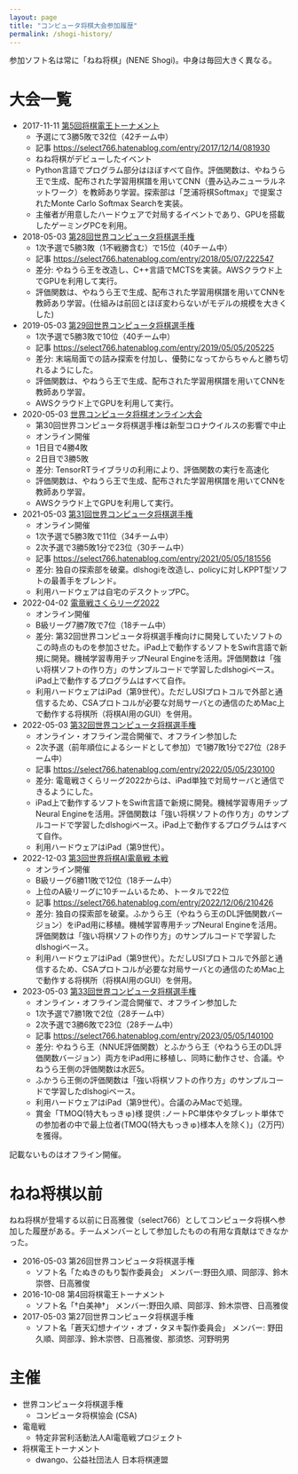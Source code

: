 ```yaml
---
layout: page
title: "コンピュータ将棋大会参加履歴"
permalink: /shogi-history/
---
```


参加ソフト名は常に「ねね将棋」(NENE Shogi)。中身は毎回大きく異なる。

# 大会一覧

* 2017-11-11 [第5回将棋電王トーナメント](http://denou.jp/tournament2017/)
  * 予選にて3勝5敗で32位（42チーム中）
  * 記事 https://select766.hatenablog.com/entry/2017/12/14/081930
  * ねね将棋がデビューしたイベント
  * Python言語でプログラム部分はほぼすべて自作。評価関数は、やねうら王で生成、配布された学習用棋譜を用いてCNN（畳み込みニューラルネットワーク）を教師あり学習。探索部は「芝浦将棋Softmax」で提案されたMonte Carlo Softmax Searchを実装。
  * 主催者が用意したハードウェアで対局するイベントであり、GPUを搭載したゲーミングPCを利用。
* 2018-05-03 [第28回世界コンピュータ将棋選手権](http://www2.computer-shogi.org/wcsc28/)
  * 1次予選で5勝3敗（1不戦勝含む）で15位（40チーム中）
  * 記事 https://select766.hatenablog.com/entry/2018/05/07/222547
  * 差分: やねうら王を改造し、C++言語でMCTSを実装。AWSクラウド上でGPUを利用して実行。
  * 評価関数は、やねうら王で生成、配布された学習用棋譜を用いてCNNを教師あり学習。(仕組みは前回とほぼ変わらないがモデルの規模を大きくした)
* 2019-05-03 [第29回世界コンピュータ将棋選手権](http://www2.computer-shogi.org/wcsc29/)
  * 1次予選で5勝3敗で10位（40チーム中）
  * 記事 https://select766.hatenablog.com/entry/2019/05/05/205225
  * 差分: 末端局面での詰み探索を付加し、優勢になってからちゃんと勝ち切れるようにした。
  * 評価関数は、やねうら王で生成、配布された学習用棋譜を用いてCNNを教師あり学習。
  * AWSクラウド上でGPUを利用して実行。
* 2020-05-03 [世界コンピュータ将棋オンライン大会](http://www2.computer-shogi.org/wcso1.html)
  * 第30回世界コンピュータ将棋選手権は新型コロナウイルスの影響で中止
  * オンライン開催
  * 1日目で4勝4敗
  * 2日目で3勝5敗
  * 差分: TensorRTライブラリの利用により、評価関数の実行を高速化
  * 評価関数は、やねうら王で生成、配布された学習用棋譜を用いてCNNを教師あり学習。
  * AWSクラウド上でGPUを利用して実行。
* 2021-05-03 [第31回世界コンピュータ将棋選手権](http://www2.computer-shogi.org/wcsc31/)
  * オンライン開催
  * 1次予選で5勝3敗で11位（34チーム中）
  * 2次予選で3勝5敗1分で23位（30チーム中）
  * 記事 https://select766.hatenablog.com/entry/2021/05/05/181556
  * 差分: 独自の探索部を破棄。dlshogiを改造し、policyに対しKPPT型ソフトの最善手をブレンド。
  * 利用ハードウェアは自宅のデスクトップPC。
* 2022-04-02 [電竜戦さくらリーグ2022](https://golan.sakura.ne.jp/denryusen/dr3_sakura/dr1_live.php)
  * オンライン開催
  * B級リーグ7勝7敗で7位（18チーム中）
  * 差分: 第32回世界コンピュータ将棋選手権向けに開発していたソフトのこの時点のものを参加させた。iPad上で動作するソフトをSwift言語で新規に開発。機械学習専用チップNeural Engineを活用。評価関数は「強い将棋ソフトの作り方」のサンプルコードで学習したdlshogiベース。iPad上で動作するプログラムはすべて自作。
  * 利用ハードウェアはiPad（第9世代）。ただしUSIプロトコルで外部と通信するため、CSAプロトコルが必要な対局サーバとの通信のためMac上で動作する将棋所（将棋AI用のGUI）を併用。
* 2022-05-03 [第32回世界コンピュータ将棋選手権](http://www2.computer-shogi.org/wcsc32/)
  * オンライン・オフライン混合開催で、オフライン参加した
  * 2次予選（前年順位によるシードとして参加）で1勝7敗1分で27位（28チーム中）
  * 記事 https://select766.hatenablog.com/entry/2022/05/05/230100
  * 差分: 電竜戦さくらリーグ2022からは、iPad単独で対局サーバと通信できるようにした。
  * iPad上で動作するソフトをSwift言語で新規に開発。機械学習専用チップNeural Engineを活用。評価関数は「強い将棋ソフトの作り方」のサンプルコードで学習したdlshogiベース。iPad上で動作するプログラムはすべて自作。
  * 利用ハードウェアはiPad（第9世代）。
* 2022-12-03 [第3回世界将棋AI電竜戦 本戦](https://denryu-sen.jp/dr3/index.html)
  * オンライン開催
  * B級リーグ6勝11敗で12位（18チーム中）
  * 上位のA級リーグに10チームいるため、トータルで22位
  * 記事 https://select766.hatenablog.com/entry/2022/12/06/210426
  * 差分: 独自の探索部を破棄。ふかうら王（やねうら王のDL評価関数バージョン）をiPad用に移植。機械学習専用チップNeural Engineを活用。評価関数は「強い将棋ソフトの作り方」のサンプルコードで学習したdlshogiベース。
  * 利用ハードウェアはiPad（第9世代）。ただしUSIプロトコルで外部と通信するため、CSAプロトコルが必要な対局サーバとの通信のためMac上で動作する将棋所（将棋AI用のGUI）を併用。
* 2023-05-03 [第33回世界コンピュータ将棋選手権](http://www2.computer-shogi.org/wcsc33/)
  * オンライン・オフライン混合開催で、オフライン参加した
  * 1次予選で7勝1敗で2位（28チーム中）
  * 2次予選で3勝6敗で23位（28チーム中）
  * 記事 https://select766.hatenablog.com/entry/2023/05/05/140100
  * 差分: やねうら王（NNUE評価関数）とふかうら王（やねうら王のDL評価関数バージョン）両方をiPad用に移植し、同時に動作させ、合議。やねうら王側の評価関数は水匠5。
  * ふかうら王側の評価関数は「強い将棋ソフトの作り方」のサンプルコードで学習したdlshogiベース。
  * 利用ハードウェアはiPad（第9世代）。合議のみMacで処理。
  * 賞金「TMOQ(特大もっきゅ)様 提供 :ノートPC単体やタブレット単体での参加者の中で最上位者(TMOQ(特大もっきゅ)様本人を除く)」（2万円）を獲得。

記載ないものはオフライン開催。

# ねね将棋以前

ねね将棋が登場する以前に日高雅俊（select766）としてコンピュータ将棋へ参加した履歴がある。チームメンバーとして参加したものの有用な貢献はできなかった。

* 2016-05-03 第26回世界コンピュータ将棋選手権
  * ソフト名「たぬきのもり製作委員会」	メンバー:野田久順、岡部淳、鈴木崇啓、日高雅俊
* 2016-10-08 第4回将棋電王トーナメント
  * ソフト名「†白美神†」	メンバー:野田久順、岡部淳、鈴木崇啓、日高雅俊
* 2017-05-03 第27回世界コンピュータ将棋選手権
  * ソフト名「蒼天幻想ナイツ・オブ・タヌキ製作委員会」 メンバー:	野田久順、岡部淳、鈴木崇啓、日高雅俊、那須悠、河野明男

# 主催

- 世界コンピュータ将棋選手権
  - コンピュータ将棋協会 (CSA)
- 電竜戦
  - 特定非営利活動法人AI電竜戦プロジェクト
- 将棋電王トーナメント
  - dwango、公益社団法人 日本将棋連盟
